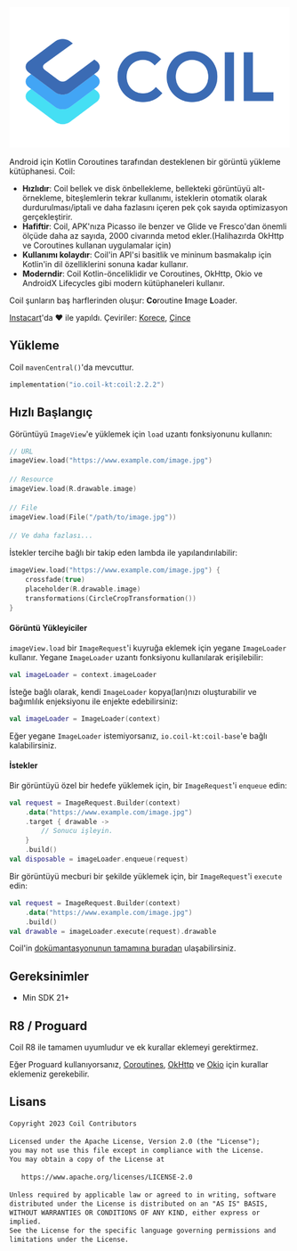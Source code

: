![Coil](logo.svg)

Android için Kotlin Coroutines tarafından desteklenen bir görüntü yükleme kütüphanesi. Coil:

- **Hızlıdır**: Coil bellek ve disk önbellekleme, bellekteki görüntüyü alt-örnekleme, biteşlemlerin tekrar kullanımı, isteklerin otomatik olarak durdurulması/iptali ve daha fazlasını içeren pek çok sayıda optimizasyon gerçekleştirir.
- **Hafiftir**: Coil, APK'nıza Picasso ile benzer ve Glide ve Fresco'dan önemli ölçüde daha az sayıda, 2000 civarında metod ekler.(Halihazırda OkHttp ve Coroutines kullanan uygulamalar için)
- **Kullanımı kolaydır**: Coil'in API'si basitlik ve mininum basmakalıp için Kotlin'in dil özelliklerini sonuna kadar kullanır.
- **Moderndir**: Coil Kotlin-önceliklidir ve Coroutines, OkHttp, Okio ve AndroidX Lifecycles gibi modern kütüphaneleri kullanır.


Coil şunların baş harflerinden oluşur: **Co**routine **I**mage **L**oader.

[Instacart](https://www.instacart.com)'da ❤️ ile yapıldı. Çeviriler: [Korece](README-ko.md), [Çince](README-zh.md)

## Yükleme

Coil `mavenCentral()`'da mevcuttur.

```kotlin
implementation("io.coil-kt:coil:2.2.2")
```

## Hızlı Başlangıç

Görüntüyü `ImageView`'e yüklemek için `load` uzantı fonksiyonunu kullanın:

```kotlin
// URL
imageView.load("https://www.example.com/image.jpg")

// Resource
imageView.load(R.drawable.image)

// File
imageView.load(File("/path/to/image.jpg"))

// Ve daha fazlası...
```

İstekler tercihe bağlı bir takip eden lambda ile yapılandırılabilir:

```kotlin
imageView.load("https://www.example.com/image.jpg") {
    crossfade(true)
    placeholder(R.drawable.image)
    transformations(CircleCropTransformation())
}
```

#### Görüntü Yükleyiciler

`imageView.load` bir `ImageRequest`'i kuyruğa eklemek için yegane `ImageLoader` kullanır. Yegane `ImageLoader` uzantı fonksiyonu kullanılarak erişilebilir:

```kotlin
val imageLoader = context.imageLoader
```

İsteğe bağlı olarak, kendi `ImageLoader` kopya(ları)nızı oluşturabilir ve bağımlılık enjeksiyonu ile enjekte edebilirsiniz:

```kotlin
val imageLoader = ImageLoader(context)
```

Eğer yegane `ImageLoader` istemiyorsanız, `io.coil-kt:coil-base`'e bağlı kalabilirsiniz.

#### İstekler

Bir görüntüyü özel bir hedefe yüklemek için, bir `ImageRequest`'i `enqueue` edin:

```kotlin
val request = ImageRequest.Builder(context)
    .data("https://www.example.com/image.jpg")
    .target { drawable ->
        // Sonucu işleyin.
    }
    .build()
val disposable = imageLoader.enqueue(request)
```

Bir görüntüyü mecburi bir şekilde yüklemek için, bir `ImageRequest`'i `execute` edin:

```kotlin
val request = ImageRequest.Builder(context)
    .data("https://www.example.com/image.jpg")
    .build()
val drawable = imageLoader.execute(request).drawable
```

Coil'in [dokümantasyonunun tamamına buradan](https://coil-kt.github.io/coil/getting_started/) ulaşabilirsiniz.

## Gereksinimler

- Min SDK 21+

## R8 / Proguard

Coil R8 ile tamamen uyumludur ve ek kurallar eklemeyi gerektirmez.

Eğer Proguard kullanıyorsanız, [Coroutines](https://github.com/Kotlin/kotlinx.coroutines/blob/master/kotlinx-coroutines-core/jvm/resources/META-INF/proguard/coroutines.pro), [OkHttp](https://github.com/square/okhttp/blob/master/okhttp/src/jvmMain/resources/META-INF/proguard/okhttp3.pro) ve [Okio](https://github.com/square/okio/blob/master/okio/src/jvmMain/resources/META-INF/proguard/okio.pro) için kurallar eklemeniz gerekebilir.

## Lisans

    Copyright 2023 Coil Contributors

    Licensed under the Apache License, Version 2.0 (the "License");
    you may not use this file except in compliance with the License.
    You may obtain a copy of the License at

       https://www.apache.org/licenses/LICENSE-2.0

    Unless required by applicable law or agreed to in writing, software
    distributed under the License is distributed on an "AS IS" BASIS,
    WITHOUT WARRANTIES OR CONDITIONS OF ANY KIND, either express or implied.
    See the License for the specific language governing permissions and
    limitations under the License.
